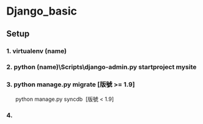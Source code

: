 # Django_basic

## Setup
### 1. virtualenv (name)
### 2. python (name)\Scripts\django-admin.py startproject mysite
### 3. python manage.py migrate \[版號 >= 1.9\]
       python manage.py syncdb  \[版號 < 1.9\]
### 4. 
